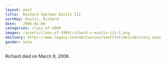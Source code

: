 ```yaml
---
layout: post
title:  Richard Spelman Eustis III
sortKey: Eustis, Richard
date:   2006-03-09
categories: class-of-1969
images: /assets/class-of-1969/richard-s-eustis-iii-1.png
obituary: https://www.legacy.com/obituaries/seattletimes/obituary.aspx?n=Richard-Eustis&pid=17200431
gender: male
---
```

Richard died on March 9, 2006.
